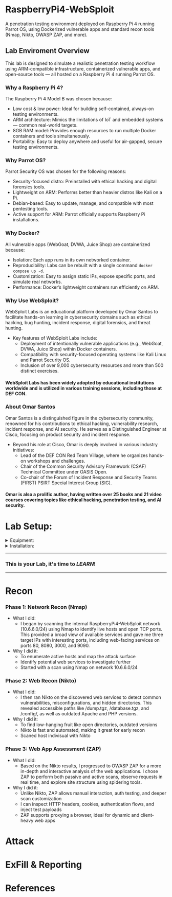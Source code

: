 # RaspberryPi4-WebSploit
A penetration testing environment deployed on Raspberry Pi 4 running Parrot OS, using Dockerized vulnerable apps and standard recon tools (Nmap, Nikto, OWASP ZAP, and more).

## Lab Enviroment Overview
This lab is designed to simulate a realistic penetration testing workflow using ARM-compatible infrastructure, containerized vulnerable apps, and open-source tools — all hosted on a Raspberry Pi 4 running Parrot OS.

### Why a Raspberry Pi 4?
The Raspberry Pi 4 Model B was chosen because:
- Low cost & low power: Ideal for building self-contained, always-on testing environments.
- ARM architecture: Mimics the limitations of IoT and embedded systems — common real-world targets.
- 8GB RAM model: Provides enough resources to run multiple Docker containers and tools simultaneously.
- Portability: Easy to deploy anywhere and useful for air-gapped, secure testing environments.
### Why Parrot OS?
Parrot Security OS was chosen for the following reasons:
- Security-focused distro: Preinstalled with ethical hacking and digital forensics tools.
- Lightweight on ARM: Performs better than heavier distros like Kali on a Pi.
- Debian-based: Easy to update, manage, and compatible with most pentesting tools.
- Active support for ARM: Parrot officially supports Raspberry Pi installations.
### Why Docker?
All vulnerable apps (WebGoat, DVWA, Juice Shop) are containerized because:
- Isolation: Each app runs in its own networked container.
- Reproducibility: Labs can be rebuilt with a single command ```docker compose up -d```.
- Customization: Easy to assign static IPs, expose specific ports, and simulate real networks.
- Performance: Docker’s lightweight containers run efficiently on ARM.
### Why Use WebSploit?
WebSploit Labs is an educational platform developed by Omar Santos to facilitate hands-on learning in cybersecurity domains such as ethical hacking, bug hunting, incident response, digital forensics, and threat hunting.
- Key features of WebSploit Labs include:
  - Deployment of intentionally vulnerable applications (e.g., WebGoat, DVWA, Juice Shop) within Docker containers.
  - Compatibility with security-focused operating systems like Kali Linux and Parrot Security OS.
  - Inclusion of over 9,000 cybersecurity resources and more than 500 distinct exercises.
#### WebSploit Labs has been widely adopted by educational institutions worldwide and is utilized in various training sessions, including those at DEF CON.
### About Omar Santos
Omar Santos is a distinguished figure in the cybersecurity community, renowned for his contributions to ethical hacking, vulnerability research, incident response, and AI security. He serves as a Distinguished Engineer at Cisco, focusing on product security and incident response.
- Beyond his role at Cisco, Omar is deeply involved in various industry initiatives:
  - Lead of the DEF CON Red Team Village, where he organizes hands-on workshops and challenges. 
  - Chair of the Common Security Advisory Framework (CSAF) Technical Committee under OASIS Open.
  - Co-chair of the Forum of Incident Response and Security Teams (FIRST) PSIRT Special Interest Group (SIG).
#### Omar is also a prolific author, having written over 25 books and 21 video courses covering topics like ethical hacking, penetration testing, and AI security.

# Lab Setup:
<details>
<summary>Equipment:</summary>

- **Model**:  
  - Raspberry Pi 4 Model B  
- **Operating System**:  
  - Linux parrot 6.12.25+rpt-rpi-v8 #1 SMP PREEMPT Debian 1:6.12.25-1+rpt1 (2025-04-30) aarch64 GNU/Linux  
- **Memory**:  
  - 8GB  
- **Storage**:  
  - 128GB  
- **Infographic**:
  - ![507](/pics/507.png)
  - cmdline:
```bash
┌─[root@parrot]─[~]
└──╼ #uname -a
Linux parrot 6.12.25+rpt-rpi-v8 #1 SMP PREEMPT Debian 1:6.12.25-1+rpt1 (2025-04-30) aarch64 GNU/Linux
┌─[root@parrot]─[~]
└──╼ #free -h
           	total    	used    	free  	shared  buff/cache   available
Mem:       	7.6Gi   	3.0Gi   	1.5Gi   	486Mi   	3.7Gi   	4.6Gi
Swap:       	99Mi   	512Ki    	99Mi
┌─[root@parrot]─[~]
└──╼ #df -h
Filesystem  	Size  Used Avail Use% Mounted on
udev        	3.6G 	0  3.6G   0% /dev
tmpfs       	783M  1.8M  781M   1% /run
/dev/mmcblk0p2  117G   32G   80G  29% /
tmpfs       	3.9G 	0  3.9G   0% /dev/shm
tmpfs       	5.0M   16K  5.0M   1% /run/lock
/dev/mmcblk0p1  510M  156M  355M  31% /boot/firmware
tmpfs       	783M   84K  783M   1% /run/user/1000
overlay     	117G   32G   80G  29% /var/lib/docker/overlay2/ed680fa0ce29360f2cbcff3d1632e2debeea5d656e754deff51308c9c2a05d1b/merged
overlay     	117G   32G   80G  29% /var/lib/docker/overlay2/7e4559539a5a7c09ae0f40149a342beef3b9b675cb3a17ad1ee8a138158325f3/merged
overlay     	117G   32G   80G  29% /var/lib/docker/overlay2/866b8c8f7df850453ebab6f9799e8fede3109b733d380ee62db85c2be9c19d69/merged
┌─[root@parrot]─[~]
└──╼ #
```
</details>

<details>
<summary>Installation:</summary>

- **Download Operating System (Parrot or Kali)**:  
  - Download ParrotOS for RaspberryPi 4 here:
    - https://www.parrotsec.org/ 
  - Download Kali Linux for RaspberryPi 4 here:
    - n/a
- **Flash image to disk using RaspberryPi Imager**:  
  - ![464](pics/464.png)
  - Download RaspberryPi Imager here:
    - https://www.raspberrypi.org/ 
- **Boot Pi with Parrot or Kali OS default login's**:  
  - ParrotOS:
    - pi
    - parrot
  - Kali Linux:
    - n/a
    - n/a  
- **Download and install Websploit Labs**:  
  - Installation Script:
    - ```curl -sSL https://websploit.org/install.sh | sudo bash```
    - ![659](pics/659.png)  
- **Updating Websploit Docker containers to support ARM arch**:  
  - From the cmdline login into root
    - ```sudo su```
  - Move to Root's root directory to find the Websploit home directory ~/h4cker
    - ```cd ~/```
  - Stay in the root directory & shutdown & remove all running conatiners
    - 1. Stop All Containers
      - ```docker stop $(docker ps -aq)```
    - 2. Remove All Containers
      - ```docker rm $(docker ps -aq)```
    - 3. (Optional) Clean Up Volumes and Networks
       - ```docker volume prune -f```
       - ```docker network prune -f```
    - 4. (Optional) Verify Clean State
      - ```docker ps -a```
  - Copy provider docker-compose file & keep as referance
    - ```cp docker-compose.yml example-docker-compose.yml```
    - ![689](pics/689.png)
  - Create/Edit docker-compose file that supports ARM arch
    - ```nano docker-compose.yml```
    - ![693](pics/693.png)
    - New docker-compose.yml file that supports ARM arch & recreates networks
      - ```docker-compose.yaml```
```yaml
services:
  webgoat:
    container_name: webgoat
    image: webgoat/webgoat:v2023.5
    restart: unless-stopped
    networks:
      websploit:
        ipv4_address: 10.6.6.11

  juice-shop:
    container_name: juice-shop
    image: bkimminich/juice-shop
    restart: unless-stopped
    networks:
      websploit:
        ipv4_address: 10.6.6.12

  dvwa:
    container_name: dvwa
    image: cambarts/arm-dvwa:latest
    restart: unless-stopped
    networks:
      websploit:
        ipv4_address: 10.6.6.13

networks:
  websploit:
    driver: bridge
    ipam:
      config:
        - subnet: 10.6.6.0/24
          gateway: 10.6.6.1

```
  - Build & start new docker containers & network
    - ```docker-compose up -d```
  - Confirm containers and network are working properly
    - ```docker ps```
    - ![707](pics/707.png)
  - Use Websploit built in container scanner
    - ```containers```
    - ![710](pics/710.png)

</details>

---

### This is your Lab, it's time to ***LEARN***! 

---

# Recon
### Phase 1: Network Recon (Nmap)
- What I did:
  - I began by scanning the internal RaspberryPi4-WebSploit network (10.6.6.0/24) using Nmap to identify live hosts and open TCP ports. This provided a broad view of available services and gave me three target IPs with interesting ports, including web-facing services on ports 80, 8080, 3000, and 9090.
- Why I did it:
  - To enumerate active hosts and map the attack surface
  - Identify potential web services to investigate further
  - Started with a scan using Nmap on network 10.6.6.0/24
### Phase 2: Web Recon (Nikto)
- What I did:
  - I then ran Nikto on the discovered web services to detect common vulnerabilities, misconfigurations, and hidden directories. This revealed accessible paths like /dump.tgz, /database.tgz, and /config/, as well as outdated Apache and PHP versions.
- Why I did it:
  - To find low-hanging fruit like open directories, outdated versions
  - Nikto is fast and automated, making it great for early recon
  - Scaned host indivisual with Nikto
### Phase 3: Web App Assessment (ZAP)
- What I did:
  - Based on the Nikto results, I progressed to OWASP ZAP for a more in-depth and interactive analysis of the web applications. I chose ZAP to perform both passive and active scans, observe requests in real time, and explore site structure using spidering tools.
- Why I did it:
  - Unlike Nikto, ZAP allows manual interaction, auth testing, and deeper scan customization
  - I can inspect HTTP headers, cookies, authentication flows, and inject test payloads
  - ZAP supports proxying a browser, ideal for dynamic and client-heavy web apps
# Attack

# ExFill & Reporting

# References
